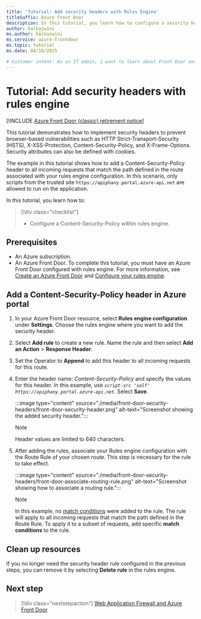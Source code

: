 ```yaml
---
title: 'Tutorial: Add security headers with Rules Engine'
titleSuffix: Azure Front Door
description: In this tutorial, you learn how to configure a security header via Rules Engine on Azure Front Door using the Azure portal.
author: halkazwini
ms.author: halkazwini
ms.service: azure-frontdoor
ms.topic: tutorial
ms.date: 04/10/2025

# Customer intent: As an IT admin, I want to learn about Front Door and how to configure a security header via Rules Engine.
---
```


# Tutorial: Add security headers with rules engine

[!INCLUDE [Azure Front Door (classic) retirement notice](../../includes/front-door-classic-retirement.md)]

This tutorial demonstrates how to implement security headers to prevent browser-based vulnerabilities such as HTTP Strict-Transport-Security (HSTS), X-XSS-Protection, Content-Security-Policy, and X-Frame-Options. Security attributes can also be defined with cookies.

The example in this tutorial shows how to add a Content-Security-Policy header to all incoming requests that match the path defined in the route associated with your rules engine configuration. In this scenario, only scripts from the trusted site `https://apiphany.portal.azure-api.net` are allowed to run on the application.

In this tutorial, you learn how to:
> [!div class="checklist"]
> - Configure a Content-Security-Policy within rules engine.

## Prerequisites

* An Azure subscription.
* An Azure Front Door. To complete this tutorial, you must have an Azure Front Door configured with rules engine. For more information, see [Create an Azure Front Door](quickstart-create-front-door.md) and [Configure your rules engine](front-door-tutorial-rules-engine.md).

## Add a Content-Security-Policy header in Azure portal

1. In your Azure Front Door resource, select **Rules engine configuration** under **Settings**. Choose the rules engine where you want to add the security header.

2. Select **Add rule** to create a new rule. Name the rule and then select **Add an Action** > **Response Header**.

3. Set the Operator to **Append** to add this header to all incoming requests for this route.

4. Enter the header name: *Content-Security-Policy* and specify the values for this header. In this example, use *`script-src 'self' https://apiphany.portal.azure-api.net`*. Select **Save**.

    :::image type="content" source="./media/front-door-security-headers/front-door-security-header.png" alt-text="Screenshot showing the added security header.":::

   > [!NOTE]
   > Header values are limited to 640 characters.

5. After adding the rules, associate your Rules engine configuration with the Route Rule of your chosen route. This step is necessary for the rule to take effect.

    :::image type="content" source="./media/front-door-security-headers/front-door-associate-routing-rule.png" alt-text="Screenshot showing how to associate a routing rule.":::

    > [!NOTE]
    > In this example, no [match conditions](front-door-rules-engine-match-conditions.md) were added to the rule. The rule will apply to all incoming requests that match the path defined in the Route Rule. To apply it to a subset of requests, add specific **match conditions** to the rule.

## Clean up resources

If you no longer need the security header rule configured in the previous steps, you can remove it by selecting **Delete rule** in the rules engine.

## Next step

> [!div class="nextstepaction"]
> [Web Application Firewall and Azure Front Door](front-door-waf.md)
